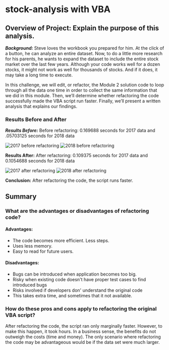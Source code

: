 # **stock-analysis with VBA**

## Overview of Project: Explain the purpose of this analysis.
**_Background:_** Steve loves the workbook you prepared for him. At the click of a button, he can analyze an entire dataset. Now, to do a little more research for his parents, he wants to expand the dataset to include the entire stock market over the last few years. Although your code works well for a dozen stocks, it might not work as well for thousands of stocks. And if it does, it may take a long time to execute.

In this challenge, we will edit, or refactor, the Module 2 solution code to loop through all the data one time in order to collect the same information that we did in this module. Then, we’ll determine whether refactoring the code successfully made the VBA script run faster. Finally, we’ll present a written analysis that explains our findings.

### **Results Before and After**
**_Results Before:_** Before refactoring: 0.169688 seconds for 2017 data and .05703125 seconds for 2018 data

![2017 before refactoring](https://i.imgur.com/4UFxydv.png)
![2018 before refactoring](https://i.imgur.com/WkkzH9U.png)


**Results After:** After refactoring: 0.109375 seconds for 2017 data and 0.1054688 seconds for 2018 data

![2017 after refactoring](https://i.imgur.com/BnLcbR0.png)
![2018 after refactoring](https://i.imgur.com/irtzbNO.png)

**Conclusion:** After refactoring the code, the script runs faster.

## Summary

### What are the advantages or disadvantages of refactoring code?   

#### Advantages:
- The code becomes more efficient. Less steps.
- Uses less memory.
- Easy to read for future users.

####  Disadvantages:
- Bugs can be introduced when application becomes too big.
- Risky when existing code doesn't have proper test cases to find introduced bugs
- Risks involved if developers don' understand the original code
- This takes extra time, and sometimes that it not available.

### How do these pros and cons apply to refactoring the original VBA script?

After refactoring the code, the script ran only marginally faster. However, to make this happen, it took hours. In a business sense, the benefits do not outweigh the costs (time and money). The only scenario where refactoring the code may be advantageous would be if the data set were much larger.
